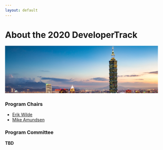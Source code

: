 ```yaml
---
layout: default
---
```


# About the 2020 DeveloperTrack

<p>
  <img src="images/skyline.jpg" />
</p>


### Program Chairs

 * [Erik Wilde](https://www.linkedin.com/in/netdret/)
 * [Mike Amundsen](https://www.linkedin.com/in/mamund/)


### Program Committee

**TBD**
